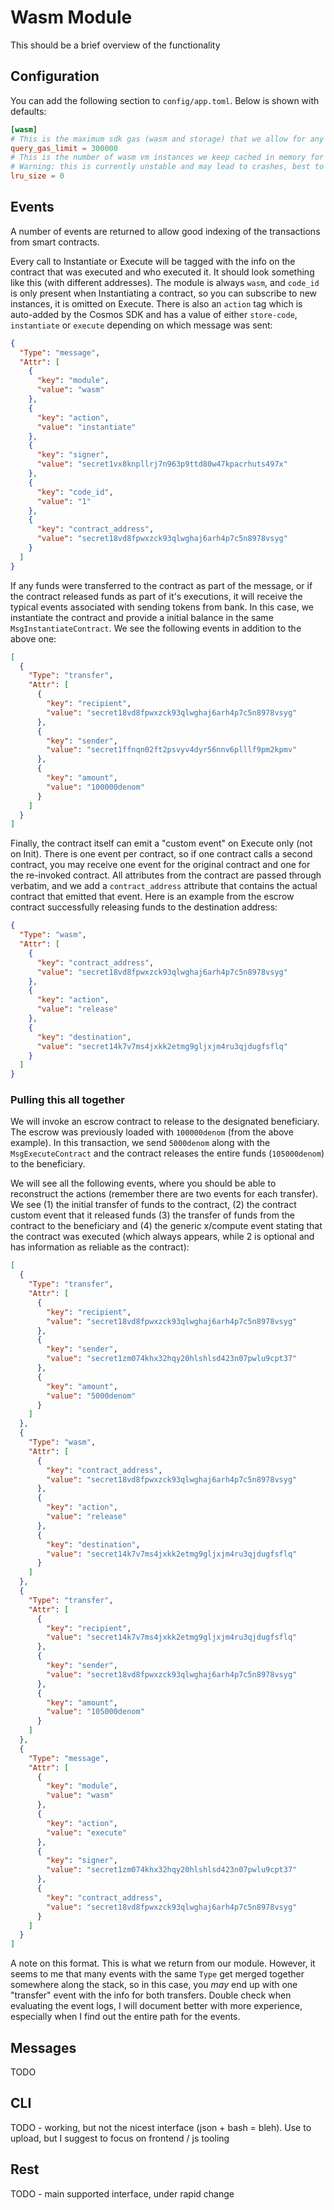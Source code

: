 # Wasm Module

This should be a brief overview of the functionality

## Configuration

You can add the following section to `config/app.toml`. Below is shown with defaults:

```toml
[wasm]
# This is the maximum sdk gas (wasm and storage) that we allow for any x/compute "smart" queries
query_gas_limit = 300000
# This is the number of wasm vm instances we keep cached in memory for speed-up
# Warning: this is currently unstable and may lead to crashes, best to keep for 0 unless testing locally
lru_size = 0
```

## Events

A number of events are returned to allow good indexing of the transactions from smart contracts.

Every call to Instantiate or Execute will be tagged with the info on the contract that was executed and who executed it.
It should look something like this (with different addresses). The module is always `wasm`, and `code_id` is only present
when Instantiating a contract, so you can subscribe to new instances, it is omitted on Execute. There is also an `action` tag
which is auto-added by the Cosmos SDK and has a value of either `store-code`, `instantiate` or `execute` depending on which message
was sent:

```json
{
  "Type": "message",
  "Attr": [
    {
      "key": "module",
      "value": "wasm"
    },
    {
      "key": "action",
      "value": "instantiate"
    },
    {
      "key": "signer",
      "value": "secret1vx8knpllrj7n963p9ttd80w47kpacrhuts497x"
    },
    {
      "key": "code_id",
      "value": "1"
    },
    {
      "key": "contract_address",
      "value": "secret18vd8fpwxzck93qlwghaj6arh4p7c5n8978vsyg"
    }
  ]
}
```

If any funds were transferred to the contract as part of the message, or if the contract released funds as part of it's executions,
it will receive the typical events associated with sending tokens from bank. In this case, we instantiate the contract and
provide a initial balance in the same `MsgInstantiateContract`. We see the following events in addition to the above one:

```json
[
  {
    "Type": "transfer",
    "Attr": [
      {
        "key": "recipient",
        "value": "secret18vd8fpwxzck93qlwghaj6arh4p7c5n8978vsyg"
      },
      {
        "key": "sender",
        "value": "secret1ffnqn02ft2psvyv4dyr56nnv6plllf9pm2kpmv"
      },
      {
        "key": "amount",
        "value": "100000denom"
      }
    ]
  }
]
```

Finally, the contract itself can emit a "custom event" on Execute only (not on Init).
There is one event per contract, so if one contract calls a second contract, you may receive
one event for the original contract and one for the re-invoked contract. All attributes from the contract are passed through verbatim,
and we add a `contract_address` attribute that contains the actual contract that emitted that event.
Here is an example from the escrow contract successfully releasing funds to the destination address:

```json
{
  "Type": "wasm",
  "Attr": [
    {
      "key": "contract_address",
      "value": "secret18vd8fpwxzck93qlwghaj6arh4p7c5n8978vsyg"
    },
    {
      "key": "action",
      "value": "release"
    },
    {
      "key": "destination",
      "value": "secret14k7v7ms4jxkk2etmg9gljxjm4ru3qjdugfsflq"
    }
  ]
}
```

### Pulling this all together

We will invoke an escrow contract to release to the designated beneficiary.
The escrow was previously loaded with `100000denom` (from the above example).
In this transaction, we send `5000denom` along with the `MsgExecuteContract`
and the contract releases the entire funds (`105000denom`) to the beneficiary.

We will see all the following events, where you should be able to reconstruct the actions
(remember there are two events for each transfer). We see (1) the initial transfer of funds
to the contract, (2) the contract custom event that it released funds (3) the transfer of funds
from the contract to the beneficiary and (4) the generic x/compute event stating that the contract
was executed (which always appears, while 2 is optional and has information as reliable as the contract):

```json
[
  {
    "Type": "transfer",
    "Attr": [
      {
        "key": "recipient",
        "value": "secret18vd8fpwxzck93qlwghaj6arh4p7c5n8978vsyg"
      },
      {
        "key": "sender",
        "value": "secret1zm074khx32hqy20hlshlsd423n07pwlu9cpt37"
      },
      {
        "key": "amount",
        "value": "5000denom"
      }
    ]
  },
  {
    "Type": "wasm",
    "Attr": [
      {
        "key": "contract_address",
        "value": "secret18vd8fpwxzck93qlwghaj6arh4p7c5n8978vsyg"
      },
      {
        "key": "action",
        "value": "release"
      },
      {
        "key": "destination",
        "value": "secret14k7v7ms4jxkk2etmg9gljxjm4ru3qjdugfsflq"
      }
    ]
  },
  {
    "Type": "transfer",
    "Attr": [
      {
        "key": "recipient",
        "value": "secret14k7v7ms4jxkk2etmg9gljxjm4ru3qjdugfsflq"
      },
      {
        "key": "sender",
        "value": "secret18vd8fpwxzck93qlwghaj6arh4p7c5n8978vsyg"
      },
      {
        "key": "amount",
        "value": "105000denom"
      }
    ]
  },
  {
    "Type": "message",
    "Attr": [
      {
        "key": "module",
        "value": "wasm"
      },
      {
        "key": "action",
        "value": "execute"
      },
      {
        "key": "signer",
        "value": "secret1zm074khx32hqy20hlshlsd423n07pwlu9cpt37"
      },
      {
        "key": "contract_address",
        "value": "secret18vd8fpwxzck93qlwghaj6arh4p7c5n8978vsyg"
      }
    ]
  }
]
```

A note on this format. This is what we return from our module. However, it seems to me that many events with the same `Type`
get merged together somewhere along the stack, so in this case, you _may_ end up with one "transfer" event with the info for
both transfers. Double check when evaluating the event logs, I will document better with more experience, especially when I
find out the entire path for the events.

## Messages

TODO

## CLI

TODO - working, but not the nicest interface (json + bash = bleh). Use to upload, but I suggest to focus on frontend / js tooling

## Rest

TODO - main supported interface, under rapid change
